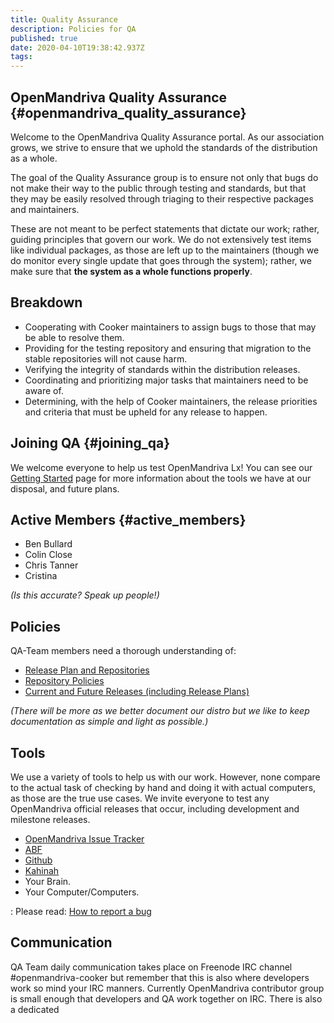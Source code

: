 ```yaml
---
title: Quality Assurance
description: Policies for QA
published: true
date: 2020-04-10T19:38:42.937Z
tags: 
---
```


OpenMandriva Quality Assurance {#openmandriva_quality_assurance}
------------------------------

Welcome to the OpenMandriva Quality Assurance portal. As our association
grows, we strive to ensure that we uphold the standards of the
distribution as a whole.

The goal of the Quality Assurance group is to ensure not only that bugs
do not make their way to the public through testing and standards, but
that they may be easily resolved through triaging to their respective
packages and maintainers.

These are not meant to be perfect statements that dictate our work;
rather, guiding principles that govern our work. We do not extensively
test items like individual packages, as those are left up to the
maintainers (though we do monitor every single update that goes through
the system); rather, we make sure that **the system as a whole functions
properly**.

Breakdown
---------

-   Cooperating with Cooker maintainers to assign bugs to those that may
    be able to resolve them.
-   Providing for the testing repository and ensuring that migration to
    the stable repositories will not cause harm.
-   Verifying the integrity of standards within the distribution
    releases.
-   Coordinating and prioritizing major tasks that maintainers need to
    be aware of.
-   Determining, with the help of Cooker maintainers, the release
    priorities and criteria that must be upheld for any release to
    happen.

Joining QA {#joining_qa}
----------

We welcome everyone to help us test OpenMandriva Lx! You can see our
[Getting Started] page for more information about the tools we have at
our disposal, and future plans.

Active Members {#active_members}
--------------

-   Ben Bullard
-   Colin Close
-   Chris Tanner
-   Cristina

*(Is this accurate? Speak up people!)*

Policies
--------

QA-Team members need a thorough understanding of:

-   [Release Plan and Repositories]
-   [Repository Policies]
-   [Current and Future Releases (including Release Plans)]

*(There will be more as we better document our distro but we like to
keep documentation as simple and light as possible.)*

Tools
-----

We use a variety of tools to help us with our work. However, none
compare to the actual task of checking by hand and doing it with actual
computers, as those are the true use cases. We invite everyone to test
any OpenMandriva official releases that occur, including development and
milestone releases.

-   [OpenMandriva Issue Tracker]
-   [ABF]
-   [Github]
-   [Kahinah]
-   Your Brain.
-   Your Computer/Computers.

:   Please read: [How to report a bug]

Communication
-------------

QA Team daily communication takes place on Freenode IRC channel
\#openmandriva-cooker but remember that this is also where developers
work so mind your IRC manners. Currently OpenMandriva contributor group
is small enough that developers and QA work together on IRC. There is
also a dedicated

  [Getting Started]: QA/Getting_Started "wikilink"
  [Release Plan and Repositories]: OpenMandriva_Release_Plan_and_Repositories
    "wikilink"
  [Repository Policies]: Policies/Repository_Policies "wikilink"
  [Current and Future Releases (including Release Plans)]: :Category:Releases
    "wikilink"
  [OpenMandriva Issue Tracker]: http://issues.openmandriva.org
  [ABF]: https://abf.openmandriva.org/projects
  [Github]: https://github.com/OpenMandrivaSoftware
  [Kahinah]: https://kahinah.rxu.tech/
  [How to report a bug]: How_to_report_a_bug "wikilink"
  